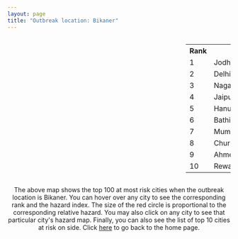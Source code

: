 ```yaml
---
layout: page
title: "Outbreak location: Bikaner"
---
```

<div style="width: 100%; overflow: auto;">
<div style="width: 75%; float: left;">
<div id="mapid">
<script src="https://buda-magenta.github.io/hazard_map/load_map.js"></script>

<script>
var marker_outbreak = L.marker([28.015929, 73.317137],{"autoPan": true}).addTo(map); marker_outbreak.bindTooltip("Bikaner").openTooltip();

var circle_1 = L.circle([26.296772, 73.035143], {"pane": "markerPane", "color": "red", "fill": true, "fillOpacity": 0.2, "fillRule": "evenodd", "lineCap": "round", "lineJoin": "round", "opacity": 1.0, "radius": 117462, "stroke": true, "weight": 3}).addTo(map);
circle_1.bindTooltip("Jodhpur<br>rank: 1<br>hazard index: 0.117463")
circle_1.bindPopup('<a href="https://buda-magenta.github.io/hazard_map/Jodhpur">Jodhpur</a>')

var circle_2 = L.circle([28.651718, 77.221939], {"pane": "markerPane", "color": "red", "fill": true, "fillOpacity": 0.2, "fillRule": "evenodd", "lineCap": "round", "lineJoin": "round", "opacity": 1.0, "radius": 37985, "stroke": true, "weight": 3}).addTo(map);
circle_2.bindTooltip("Delhi<br>rank: 2<br>hazard index: 0.037986")
circle_2.bindPopup('<a href="https://buda-magenta.github.io/hazard_map/Delhi">Delhi</a>')

var circle_3 = L.circle([27.060786, 74.176675], {"pane": "markerPane", "color": "red", "fill": true, "fillOpacity": 0.2, "fillRule": "evenodd", "lineCap": "round", "lineJoin": "round", "opacity": 1.0, "radius": 37261, "stroke": true, "weight": 3}).addTo(map);
circle_3.bindTooltip("Nagaur<br>rank: 3<br>hazard index: 0.037262")
circle_3.bindPopup('<a href="https://buda-magenta.github.io/hazard_map/Nagaur">Nagaur</a>')

var circle_4 = L.circle([26.915458, 75.818982], {"pane": "markerPane", "color": "red", "fill": true, "fillOpacity": 0.2, "fillRule": "evenodd", "lineCap": "round", "lineJoin": "round", "opacity": 1.0, "radius": 33697, "stroke": true, "weight": 3}).addTo(map);
circle_4.bindTooltip("Jaipur<br>rank: 4<br>hazard index: 0.033698")
circle_4.bindPopup('<a href="https://buda-magenta.github.io/hazard_map/Jaipur">Jaipur</a>')

var circle_5 = L.circle([29.367200, 74.298364], {"pane": "markerPane", "color": "red", "fill": true, "fillOpacity": 0.2, "fillRule": "evenodd", "lineCap": "round", "lineJoin": "round", "opacity": 1.0, "radius": 25521, "stroke": true, "weight": 3}).addTo(map);
circle_5.bindTooltip("Hanumangarh<br>rank: 5<br>hazard index: 0.025522")
circle_5.bindPopup('<a href="https://buda-magenta.github.io/hazard_map/Hanumangarh">Hanumangarh</a>')

var circle_6 = L.circle([30.179115, 75.047102], {"pane": "markerPane", "color": "red", "fill": true, "fillOpacity": 0.2, "fillRule": "evenodd", "lineCap": "round", "lineJoin": "round", "opacity": 1.0, "radius": 12796, "stroke": true, "weight": 3}).addTo(map);
circle_6.bindTooltip("Bathinda<br>rank: 6<br>hazard index: 0.012797")
circle_6.bindPopup('<a href="https://buda-magenta.github.io/hazard_map/Bathinda">Bathinda</a>')

var circle_7 = L.circle([19.075990, 72.877393], {"pane": "markerPane", "color": "red", "fill": true, "fillOpacity": 0.2, "fillRule": "evenodd", "lineCap": "round", "lineJoin": "round", "opacity": 1.0, "radius": 11417, "stroke": true, "weight": 3}).addTo(map);
circle_7.bindTooltip("Mumbai<br>rank: 7<br>hazard index: 0.011417")
circle_7.bindPopup('<a href="https://buda-magenta.github.io/hazard_map/Mumbai">Mumbai</a>')

var circle_8 = L.circle([28.206144, 74.691907], {"pane": "markerPane", "color": "red", "fill": true, "fillOpacity": 0.2, "fillRule": "evenodd", "lineCap": "round", "lineJoin": "round", "opacity": 1.0, "radius": 9710, "stroke": true, "weight": 3}).addTo(map);
circle_8.bindTooltip("Churu<br>rank: 8<br>hazard index: 0.009711")
circle_8.bindPopup('<a href="https://buda-magenta.github.io/hazard_map/Churu">Churu</a>')

var circle_9 = L.circle([23.021624, 72.579707], {"pane": "markerPane", "color": "red", "fill": true, "fillOpacity": 0.2, "fillRule": "evenodd", "lineCap": "round", "lineJoin": "round", "opacity": 1.0, "radius": 8722, "stroke": true, "weight": 3}).addTo(map);
circle_9.bindTooltip("Ahmedabad<br>rank: 9<br>hazard index: 0.008722")
circle_9.bindPopup('<a href="https://buda-magenta.github.io/hazard_map/Ahmedabad">Ahmedabad</a>')

var circle_10 = L.circle([28.195647, 76.616518], {"pane": "markerPane", "color": "red", "fill": true, "fillOpacity": 0.2, "fillRule": "evenodd", "lineCap": "round", "lineJoin": "round", "opacity": 1.0, "radius": 7057, "stroke": true, "weight": 3}).addTo(map);
circle_10.bindTooltip("Rewari<br>rank: 10<br>hazard index: 0.007057")
circle_10.bindPopup('<a href="https://buda-magenta.github.io/hazard_map/Rewari">Rewari</a>')

var circle_11 = L.circle([21.170200, 72.831100], {"pane": "markerPane", "color": "red", "fill": true, "fillOpacity": 0.2, "fillRule": "evenodd", "lineCap": "round", "lineJoin": "round", "opacity": 1.0, "radius": 6114, "stroke": true, "weight": 3}).addTo(map);
circle_11.bindTooltip("Surat<br>rank: 11<br>hazard index: 0.006115")
circle_11.bindPopup('<a href="https://buda-magenta.github.io/hazard_map/Surat">Surat</a>')

var circle_12 = L.circle([27.662826, 75.027926], {"pane": "markerPane", "color": "red", "fill": true, "fillOpacity": 0.2, "fillRule": "evenodd", "lineCap": "round", "lineJoin": "round", "opacity": 1.0, "radius": 4863, "stroke": true, "weight": 3}).addTo(map);
circle_12.bindTooltip("Sikar<br>rank: 12<br>hazard index: 0.004864")
circle_12.bindPopup('<a href="https://buda-magenta.github.io/hazard_map/Sikar">Sikar</a>')

var circle_13 = L.circle([23.493079, 74.348402], {"pane": "markerPane", "color": "red", "fill": true, "fillOpacity": 0.2, "fillRule": "evenodd", "lineCap": "round", "lineJoin": "round", "opacity": 1.0, "radius": 4760, "stroke": true, "weight": 3}).addTo(map);
circle_13.bindTooltip("Banswara<br>rank: 13<br>hazard index: 0.004760")
circle_13.bindPopup('<a href="https://buda-magenta.github.io/hazard_map/Banswara">Banswara</a>')

var circle_14 = L.circle([29.168807, 75.746110], {"pane": "markerPane", "color": "red", "fill": true, "fillOpacity": 0.2, "fillRule": "evenodd", "lineCap": "round", "lineJoin": "round", "opacity": 1.0, "radius": 3668, "stroke": true, "weight": 3}).addTo(map);
circle_14.bindTooltip("Hisar<br>rank: 14<br>hazard index: 0.003668")
circle_14.bindPopup('<a href="https://buda-magenta.github.io/hazard_map/Hisar">Hisar</a>')

var circle_15 = L.circle([12.979120, 77.591300], {"pane": "markerPane", "color": "red", "fill": true, "fillOpacity": 0.2, "fillRule": "evenodd", "lineCap": "round", "lineJoin": "round", "opacity": 1.0, "radius": 2459, "stroke": true, "weight": 3}).addTo(map);
circle_15.bindTooltip("Bangalore<br>rank: 15<br>hazard index: 0.002459")
circle_15.bindPopup('<a href="https://buda-magenta.github.io/hazard_map/Bangalore">Bangalore</a>')

var circle_16 = L.circle([30.145054, 74.195660], {"pane": "markerPane", "color": "red", "fill": true, "fillOpacity": 0.2, "fillRule": "evenodd", "lineCap": "round", "lineJoin": "round", "opacity": 1.0, "radius": 2394, "stroke": true, "weight": 3}).addTo(map);
circle_16.bindTooltip("Abohar<br>rank: 16<br>hazard index: 0.002394")
circle_16.bindPopup('<a href="https://buda-magenta.github.io/hazard_map/Abohar">Abohar</a>')

var circle_17 = L.circle([22.541418, 88.357691], {"pane": "markerPane", "color": "red", "fill": true, "fillOpacity": 0.2, "fillRule": "evenodd", "lineCap": "round", "lineJoin": "round", "opacity": 1.0, "radius": 2390, "stroke": true, "weight": 3}).addTo(map);
circle_17.bindTooltip("Kolkata<br>rank: 17<br>hazard index: 0.002391")
circle_17.bindPopup('<a href="https://buda-magenta.github.io/hazard_map/Kolkata">Kolkata</a>')

var circle_18 = L.circle([22.297314, 73.194257], {"pane": "markerPane", "color": "red", "fill": true, "fillOpacity": 0.2, "fillRule": "evenodd", "lineCap": "round", "lineJoin": "round", "opacity": 1.0, "radius": 2284, "stroke": true, "weight": 3}).addTo(map);
circle_18.bindTooltip("Vadodara<br>rank: 18<br>hazard index: 0.002284")
circle_18.bindPopup('<a href="https://buda-magenta.github.io/hazard_map/Vadodara">Vadodara</a>')

var circle_19 = L.circle([31.292011, 75.568058], {"pane": "markerPane", "color": "red", "fill": true, "fillOpacity": 0.2, "fillRule": "evenodd", "lineCap": "round", "lineJoin": "round", "opacity": 1.0, "radius": 2266, "stroke": true, "weight": 3}).addTo(map);
circle_19.bindTooltip("Jalandhar<br>rank: 19<br>hazard index: 0.002267")
circle_19.bindPopup('<a href="https://buda-magenta.github.io/hazard_map/Jalandhar">Jalandhar</a>')

var circle_20 = L.circle([27.701115, 74.464936], {"pane": "markerPane", "color": "red", "fill": true, "fillOpacity": 0.2, "fillRule": "evenodd", "lineCap": "round", "lineJoin": "round", "opacity": 1.0, "radius": 2198, "stroke": true, "weight": 3}).addTo(map);
circle_20.bindTooltip("Sujangarh<br>rank: 20<br>hazard index: 0.002198")
circle_20.bindPopup('<a href="https://buda-magenta.github.io/hazard_map/Sujangarh">Sujangarh</a>')

var circle_21 = L.circle([30.733442, 76.779714], {"pane": "markerPane", "color": "red", "fill": true, "fillOpacity": 0.2, "fillRule": "evenodd", "lineCap": "round", "lineJoin": "round", "opacity": 1.0, "radius": 1986, "stroke": true, "weight": 3}).addTo(map);
circle_21.bindTooltip("Chandigarh<br>rank: 21<br>hazard index: 0.001987")
circle_21.bindPopup('<a href="https://buda-magenta.github.io/hazard_map/Chandigarh">Chandigarh</a>')

var circle_22 = L.circle([29.988077, 77.508130], {"pane": "markerPane", "color": "red", "fill": true, "fillOpacity": 0.2, "fillRule": "evenodd", "lineCap": "round", "lineJoin": "round", "opacity": 1.0, "radius": 1909, "stroke": true, "weight": 3}).addTo(map);
circle_22.bindTooltip("Saharanpur<br>rank: 22<br>hazard index: 0.001910")
circle_22.bindPopup('<a href="https://buda-magenta.github.io/hazard_map/Saharanpur">Saharanpur</a>')

var circle_23 = L.circle([25.196826, 76.000893], {"pane": "markerPane", "color": "red", "fill": true, "fillOpacity": 0.2, "fillRule": "evenodd", "lineCap": "round", "lineJoin": "round", "opacity": 1.0, "radius": 1632, "stroke": true, "weight": 3}).addTo(map);
circle_23.bindTooltip("Kota<br>rank: 23<br>hazard index: 0.001632")
circle_23.bindPopup('<a href="https://buda-magenta.github.io/hazard_map/Kota">Kota</a>')

var circle_24 = L.circle([28.428262, 77.002700], {"pane": "markerPane", "color": "red", "fill": true, "fillOpacity": 0.2, "fillRule": "evenodd", "lineCap": "round", "lineJoin": "round", "opacity": 1.0, "radius": 1579, "stroke": true, "weight": 3}).addTo(map);
circle_24.bindTooltip("Gurgaon<br>rank: 24<br>hazard index: 0.001579")
circle_24.bindPopup('<a href="https://buda-magenta.github.io/hazard_map/Gurgaon">Gurgaon</a>')

var circle_25 = L.circle([26.469100, 74.639000], {"pane": "markerPane", "color": "red", "fill": true, "fillOpacity": 0.2, "fillRule": "evenodd", "lineCap": "round", "lineJoin": "round", "opacity": 1.0, "radius": 1549, "stroke": true, "weight": 3}).addTo(map);
circle_25.bindTooltip("Ajmer<br>rank: 25<br>hazard index: 0.001549")
circle_25.bindPopup('<a href="https://buda-magenta.github.io/hazard_map/Ajmer">Ajmer</a>')

var circle_26 = L.circle([28.901090, 76.580194], {"pane": "markerPane", "color": "red", "fill": true, "fillOpacity": 0.2, "fillRule": "evenodd", "lineCap": "round", "lineJoin": "round", "opacity": 1.0, "radius": 1338, "stroke": true, "weight": 3}).addTo(map);
circle_26.bindTooltip("Rohtak<br>rank: 26<br>hazard index: 0.001339")
circle_26.bindPopup('<a href="https://buda-magenta.github.io/hazard_map/Rohtak">Rohtak</a>')

var circle_27 = L.circle([32.718561, 74.858092], {"pane": "markerPane", "color": "red", "fill": true, "fillOpacity": 0.2, "fillRule": "evenodd", "lineCap": "round", "lineJoin": "round", "opacity": 1.0, "radius": 1324, "stroke": true, "weight": 3}).addTo(map);
circle_27.bindTooltip("Jammu<br>rank: 27<br>hazard index: 0.001324")
circle_27.bindPopup('<a href="https://buda-magenta.github.io/hazard_map/Jammu">Jammu</a>')

var circle_28 = L.circle([26.460914, 80.321759], {"pane": "markerPane", "color": "red", "fill": true, "fillOpacity": 0.2, "fillRule": "evenodd", "lineCap": "round", "lineJoin": "round", "opacity": 1.0, "radius": 1304, "stroke": true, "weight": 3}).addTo(map);
circle_28.bindTooltip("Kanpur<br>rank: 28<br>hazard index: 0.001305")
circle_28.bindPopup('<a href="https://buda-magenta.github.io/hazard_map/Kanpur">Kanpur</a>')

var circle_29 = L.circle([21.149813, 79.082056], {"pane": "markerPane", "color": "red", "fill": true, "fillOpacity": 0.2, "fillRule": "evenodd", "lineCap": "round", "lineJoin": "round", "opacity": 1.0, "radius": 1255, "stroke": true, "weight": 3}).addTo(map);
circle_29.bindTooltip("Nagpur<br>rank: 29<br>hazard index: 0.001256")
circle_29.bindPopup('<a href="https://buda-magenta.github.io/hazard_map/Nagpur">Nagpur</a>')

var circle_30 = L.circle([22.720362, 75.868200], {"pane": "markerPane", "color": "red", "fill": true, "fillOpacity": 0.2, "fillRule": "evenodd", "lineCap": "round", "lineJoin": "round", "opacity": 1.0, "radius": 1248, "stroke": true, "weight": 3}).addTo(map);
circle_30.bindTooltip("Indore<br>rank: 30<br>hazard index: 0.001249")
circle_30.bindPopup('<a href="https://buda-magenta.github.io/hazard_map/Indore">Indore</a>')

var circle_31 = L.circle([25.604091, 73.415609], {"pane": "markerPane", "color": "red", "fill": true, "fillOpacity": 0.2, "fillRule": "evenodd", "lineCap": "round", "lineJoin": "round", "opacity": 1.0, "radius": 1239, "stroke": true, "weight": 3}).addTo(map);
circle_31.bindTooltip("Pali<br>rank: 31<br>hazard index: 0.001239")
circle_31.bindPopup('<a href="https://buda-magenta.github.io/hazard_map/Pali">Pali</a>')

var circle_32 = L.circle([24.170979, 72.436638], {"pane": "markerPane", "color": "red", "fill": true, "fillOpacity": 0.2, "fillRule": "evenodd", "lineCap": "round", "lineJoin": "round", "opacity": 1.0, "radius": 954, "stroke": true, "weight": 3}).addTo(map);
circle_32.bindTooltip("Palanpur<br>rank: 32<br>hazard index: 0.000954")
circle_32.bindPopup('<a href="https://buda-magenta.github.io/hazard_map/Palanpur">Palanpur</a>')

var circle_33 = L.circle([23.258486, 77.401989], {"pane": "markerPane", "color": "red", "fill": true, "fillOpacity": 0.2, "fillRule": "evenodd", "lineCap": "round", "lineJoin": "round", "opacity": 1.0, "radius": 937, "stroke": true, "weight": 3}).addTo(map);
circle_33.bindTooltip("Bhopal<br>rank: 33<br>hazard index: 0.000937")
circle_33.bindPopup('<a href="https://buda-magenta.github.io/hazard_map/Bhopal">Bhopal</a>')

var circle_34 = L.circle([23.071874, 70.131715], {"pane": "markerPane", "color": "red", "fill": true, "fillOpacity": 0.2, "fillRule": "evenodd", "lineCap": "round", "lineJoin": "round", "opacity": 1.0, "radius": 912, "stroke": true, "weight": 3}).addTo(map);
circle_34.bindTooltip("Gandhidham<br>rank: 34<br>hazard index: 0.000912")
circle_34.bindPopup('<a href="https://buda-magenta.github.io/hazard_map/Gandhidham">Gandhidham</a>')

var circle_35 = L.circle([18.521428, 73.854454], {"pane": "markerPane", "color": "red", "fill": true, "fillOpacity": 0.2, "fillRule": "evenodd", "lineCap": "round", "lineJoin": "round", "opacity": 1.0, "radius": 909, "stroke": true, "weight": 3}).addTo(map);
circle_35.bindTooltip("Pune<br>rank: 35<br>hazard index: 0.000909")
circle_35.bindPopup('<a href="https://buda-magenta.github.io/hazard_map/Pune">Pune</a>')

var circle_36 = L.circle([31.634308, 74.873679], {"pane": "markerPane", "color": "red", "fill": true, "fillOpacity": 0.2, "fillRule": "evenodd", "lineCap": "round", "lineJoin": "round", "opacity": 1.0, "radius": 894, "stroke": true, "weight": 3}).addTo(map);
circle_36.bindTooltip("Amritsar<br>rank: 36<br>hazard index: 0.000895")
circle_36.bindPopup('<a href="https://buda-magenta.github.io/hazard_map/Amritsar">Amritsar</a>')

var circle_37 = L.circle([30.209087, 76.339872], {"pane": "markerPane", "color": "red", "fill": true, "fillOpacity": 0.2, "fillRule": "evenodd", "lineCap": "round", "lineJoin": "round", "opacity": 1.0, "radius": 837, "stroke": true, "weight": 3}).addTo(map);
circle_37.bindTooltip("Patiala<br>rank: 37<br>hazard index: 0.000838")
circle_37.bindPopup('<a href="https://buda-magenta.github.io/hazard_map/Patiala">Patiala</a>')

var circle_38 = L.circle([29.391275, 76.977168], {"pane": "markerPane", "color": "red", "fill": true, "fillOpacity": 0.2, "fillRule": "evenodd", "lineCap": "round", "lineJoin": "round", "opacity": 1.0, "radius": 798, "stroke": true, "weight": 3}).addTo(map);
circle_38.bindTooltip("Panipat<br>rank: 38<br>hazard index: 0.000799")
circle_38.bindPopup('<a href="https://buda-magenta.github.io/hazard_map/Panipat">Panipat</a>')

var circle_39 = L.circle([24.268349, 72.204387], {"pane": "markerPane", "color": "red", "fill": true, "fillOpacity": 0.2, "fillRule": "evenodd", "lineCap": "round", "lineJoin": "round", "opacity": 1.0, "radius": 797, "stroke": true, "weight": 3}).addTo(map);
circle_39.bindTooltip("Deesa<br>rank: 39<br>hazard index: 0.000798")
circle_39.bindPopup('<a href="https://buda-magenta.github.io/hazard_map/Deesa">Deesa</a>')

var circle_40 = L.circle([30.283140, 74.522997], {"pane": "markerPane", "color": "red", "fill": true, "fillOpacity": 0.2, "fillRule": "evenodd", "lineCap": "round", "lineJoin": "round", "opacity": 1.0, "radius": 782, "stroke": true, "weight": 3}).addTo(map);
circle_40.bindTooltip("Muktsar<br>rank: 40<br>hazard index: 0.000782")
circle_40.bindPopup('<a href="https://buda-magenta.github.io/hazard_map/Muktsar">Muktsar</a>')

var circle_41 = L.circle([29.680327, 76.989625], {"pane": "markerPane", "color": "red", "fill": true, "fillOpacity": 0.2, "fillRule": "evenodd", "lineCap": "round", "lineJoin": "round", "opacity": 1.0, "radius": 779, "stroke": true, "weight": 3}).addTo(map);
circle_41.bindTooltip("Karnal<br>rank: 41<br>hazard index: 0.000779")
circle_41.bindPopup('<a href="https://buda-magenta.github.io/hazard_map/Karnal">Karnal</a>')

var circle_42 = L.circle([25.488773, 74.699613], {"pane": "markerPane", "color": "red", "fill": true, "fillOpacity": 0.2, "fillRule": "evenodd", "lineCap": "round", "lineJoin": "round", "opacity": 1.0, "radius": 675, "stroke": true, "weight": 3}).addTo(map);
circle_42.bindTooltip("Bhilwara<br>rank: 42<br>hazard index: 0.000675")
circle_42.bindPopup('<a href="https://buda-magenta.github.io/hazard_map/Bhilwara">Bhilwara</a>')

var circle_43 = L.circle([30.885100, 74.660141], {"pane": "markerPane", "color": "red", "fill": true, "fillOpacity": 0.2, "fillRule": "evenodd", "lineCap": "round", "lineJoin": "round", "opacity": 1.0, "radius": 648, "stroke": true, "weight": 3}).addTo(map);
circle_43.bindTooltip("Firozpur<br>rank: 43<br>hazard index: 0.000649")
circle_43.bindPopup('<a href="https://buda-magenta.github.io/hazard_map/Firozpur">Firozpur</a>')

var circle_44 = L.circle([19.194329, 72.970178], {"pane": "markerPane", "color": "red", "fill": true, "fillOpacity": 0.2, "fillRule": "evenodd", "lineCap": "round", "lineJoin": "round", "opacity": 1.0, "radius": 638, "stroke": true, "weight": 3}).addTo(map);
circle_44.bindTooltip("Thane<br>rank: 44<br>hazard index: 0.000638")
circle_44.bindPopup('<a href="https://buda-magenta.github.io/hazard_map/Thane">Thane</a>')

var circle_45 = L.circle([23.795281, 86.430964], {"pane": "markerPane", "color": "red", "fill": true, "fillOpacity": 0.2, "fillRule": "evenodd", "lineCap": "round", "lineJoin": "round", "opacity": 1.0, "radius": 619, "stroke": true, "weight": 3}).addTo(map);
circle_45.bindTooltip("Dhanbad<br>rank: 45<br>hazard index: 0.000619")
circle_45.bindPopup('<a href="https://buda-magenta.github.io/hazard_map/Dhanbad">Dhanbad</a>')

var circle_46 = L.circle([29.938447, 78.145298], {"pane": "markerPane", "color": "red", "fill": true, "fillOpacity": 0.2, "fillRule": "evenodd", "lineCap": "round", "lineJoin": "round", "opacity": 1.0, "radius": 611, "stroke": true, "weight": 3}).addTo(map);
circle_46.bindTooltip("Haridwar<br>rank: 46<br>hazard index: 0.000612")
circle_46.bindPopup('<a href="https://buda-magenta.github.io/hazard_map/Haridwar">Haridwar</a>')

var circle_47 = L.circle([28.793170, 76.139128], {"pane": "markerPane", "color": "red", "fill": true, "fillOpacity": 0.2, "fillRule": "evenodd", "lineCap": "round", "lineJoin": "round", "opacity": 1.0, "radius": 536, "stroke": true, "weight": 3}).addTo(map);
circle_47.bindTooltip("Bhiwani<br>rank: 47<br>hazard index: 0.000537")
circle_47.bindPopup('<a href="https://buda-magenta.github.io/hazard_map/Bhiwani">Bhiwani</a>')

var circle_48 = L.circle([27.639077, 76.614452], {"pane": "markerPane", "color": "red", "fill": true, "fillOpacity": 0.2, "fillRule": "evenodd", "lineCap": "round", "lineJoin": "round", "opacity": 1.0, "radius": 504, "stroke": true, "weight": 3}).addTo(map);
circle_48.bindTooltip("Alwar<br>rank: 48<br>hazard index: 0.000504")
circle_48.bindPopup('<a href="https://buda-magenta.github.io/hazard_map/Alwar">Alwar</a>')

var circle_49 = L.circle([30.384367, 76.770421], {"pane": "markerPane", "color": "red", "fill": true, "fillOpacity": 0.2, "fillRule": "evenodd", "lineCap": "round", "lineJoin": "round", "opacity": 1.0, "radius": 498, "stroke": true, "weight": 3}).addTo(map);
circle_49.bindTooltip("Ambala<br>rank: 49<br>hazard index: 0.000499")
circle_49.bindPopup('<a href="https://buda-magenta.github.io/hazard_map/Ambala">Ambala</a>')

var circle_50 = L.circle([26.838100, 80.934600], {"pane": "markerPane", "color": "red", "fill": true, "fillOpacity": 0.2, "fillRule": "evenodd", "lineCap": "round", "lineJoin": "round", "opacity": 1.0, "radius": 497, "stroke": true, "weight": 3}).addTo(map);
circle_50.bindTooltip("Lucknow<br>rank: 50<br>hazard index: 0.000497")
circle_50.bindPopup('<a href="https://buda-magenta.github.io/hazard_map/Lucknow">Lucknow</a>')

var circle_51 = L.circle([28.402979, 77.310384], {"pane": "markerPane", "color": "red", "fill": true, "fillOpacity": 0.2, "fillRule": "evenodd", "lineCap": "round", "lineJoin": "round", "opacity": 1.0, "radius": 492, "stroke": true, "weight": 3}).addTo(map);
circle_51.bindTooltip("Faridabad<br>rank: 51<br>hazard index: 0.000493")
circle_51.bindPopup('<a href="https://buda-magenta.github.io/hazard_map/Faridabad">Faridabad</a>')

var circle_52 = L.circle([19.439885, 72.880383], {"pane": "markerPane", "color": "red", "fill": true, "fillOpacity": 0.2, "fillRule": "evenodd", "lineCap": "round", "lineJoin": "round", "opacity": 1.0, "radius": 458, "stroke": true, "weight": 3}).addTo(map);
circle_52.bindTooltip("Vasai<br>rank: 52<br>hazard index: 0.000459")
circle_52.bindPopup('<a href="https://buda-magenta.github.io/hazard_map/Vasai">Vasai</a>')

var circle_53 = L.circle([21.237947, 81.633683], {"pane": "markerPane", "color": "red", "fill": true, "fillOpacity": 0.2, "fillRule": "evenodd", "lineCap": "round", "lineJoin": "round", "opacity": 1.0, "radius": 441, "stroke": true, "weight": 3}).addTo(map);
circle_53.bindTooltip("Raipur<br>rank: 53<br>hazard index: 0.000441")
circle_53.bindPopup('<a href="https://buda-magenta.github.io/hazard_map/Raipur">Raipur</a>')

var circle_54 = L.circle([30.370469, 75.504017], {"pane": "markerPane", "color": "red", "fill": true, "fillOpacity": 0.2, "fillRule": "evenodd", "lineCap": "round", "lineJoin": "round", "opacity": 1.0, "radius": 428, "stroke": true, "weight": 3}).addTo(map);
circle_54.bindTooltip("Barnala<br>rank: 54<br>hazard index: 0.000429")
circle_54.bindPopup('<a href="https://buda-magenta.github.io/hazard_map/Barnala">Barnala</a>')

var circle_55 = L.circle([25.531031, 78.652689], {"pane": "markerPane", "color": "red", "fill": true, "fillOpacity": 0.2, "fillRule": "evenodd", "lineCap": "round", "lineJoin": "round", "opacity": 1.0, "radius": 405, "stroke": true, "weight": 3}).addTo(map);
circle_55.bindTooltip("Jhansi<br>rank: 55<br>hazard index: 0.000406")
circle_55.bindPopup('<a href="https://buda-magenta.github.io/hazard_map/Jhansi">Jhansi</a>')

var circle_56 = L.circle([22.383333, 82.133333], {"pane": "markerPane", "color": "red", "fill": true, "fillOpacity": 0.2, "fillRule": "evenodd", "lineCap": "round", "lineJoin": "round", "opacity": 1.0, "radius": 402, "stroke": true, "weight": 3}).addTo(map);
circle_56.bindTooltip("Bilaspur<br>rank: 56<br>hazard index: 0.000402")
circle_56.bindPopup('<a href="https://buda-magenta.github.io/hazard_map/Bilaspur">Bilaspur</a>')

var circle_57 = L.circle([13.083694, 80.270186], {"pane": "markerPane", "color": "red", "fill": true, "fillOpacity": 0.2, "fillRule": "evenodd", "lineCap": "round", "lineJoin": "round", "opacity": 1.0, "radius": 399, "stroke": true, "weight": 3}).addTo(map);
circle_57.bindTooltip("Chennai<br>rank: 57<br>hazard index: 0.000400")
circle_57.bindPopup('<a href="https://buda-magenta.github.io/hazard_map/Chennai">Chennai</a>')

var circle_58 = L.circle([32.301710, 75.658642], {"pane": "markerPane", "color": "red", "fill": true, "fillOpacity": 0.2, "fillRule": "evenodd", "lineCap": "round", "lineJoin": "round", "opacity": 1.0, "radius": 390, "stroke": true, "weight": 3}).addTo(map);
circle_58.bindTooltip("Pathankot<br>rank: 58<br>hazard index: 0.000390")
circle_58.bindPopup('<a href="https://buda-magenta.github.io/hazard_map/Pathankot">Pathankot</a>')

var circle_59 = L.circle([30.909016, 75.851601], {"pane": "markerPane", "color": "red", "fill": true, "fillOpacity": 0.2, "fillRule": "evenodd", "lineCap": "round", "lineJoin": "round", "opacity": 1.0, "radius": 382, "stroke": true, "weight": 3}).addTo(map);
circle_59.bindTooltip("Ludhiana<br>rank: 59<br>hazard index: 0.000383")
circle_59.bindPopup('<a href="https://buda-magenta.github.io/hazard_map/Ludhiana">Ludhiana</a>')

var circle_60 = L.circle([26.588559, 74.861097], {"pane": "markerPane", "color": "red", "fill": true, "fillOpacity": 0.2, "fillRule": "evenodd", "lineCap": "round", "lineJoin": "round", "opacity": 1.0, "radius": 364, "stroke": true, "weight": 3}).addTo(map);
circle_60.bindTooltip("Kishangarh<br>rank: 60<br>hazard index: 0.000365")
circle_60.bindPopup('<a href="https://buda-magenta.github.io/hazard_map/Kishangarh">Kishangarh</a>')

var circle_61 = L.circle([28.863842, 78.805778], {"pane": "markerPane", "color": "red", "fill": true, "fillOpacity": 0.2, "fillRule": "evenodd", "lineCap": "round", "lineJoin": "round", "opacity": 1.0, "radius": 342, "stroke": true, "weight": 3}).addTo(map);
circle_61.bindTooltip("Moradabad<br>rank: 61<br>hazard index: 0.000343")
circle_61.bindPopup('<a href="https://buda-magenta.github.io/hazard_map/Moradabad">Moradabad</a>')

var circle_62 = L.circle([22.305199, 70.802833], {"pane": "markerPane", "color": "red", "fill": true, "fillOpacity": 0.2, "fillRule": "evenodd", "lineCap": "round", "lineJoin": "round", "opacity": 1.0, "radius": 334, "stroke": true, "weight": 3}).addTo(map);
circle_62.bindTooltip("Rajkot<br>rank: 62<br>hazard index: 0.000335")
circle_62.bindPopup('<a href="https://buda-magenta.github.io/hazard_map/Rajkot">Rajkot</a>')

var circle_63 = L.circle([29.000653, 77.768229], {"pane": "markerPane", "color": "red", "fill": true, "fillOpacity": 0.2, "fillRule": "evenodd", "lineCap": "round", "lineJoin": "round", "opacity": 1.0, "radius": 330, "stroke": true, "weight": 3}).addTo(map);
circle_63.bindTooltip("Meerut<br>rank: 63<br>hazard index: 0.000331")
circle_63.bindPopup('<a href="https://buda-magenta.github.io/hazard_map/Meerut">Meerut</a>')

var circle_64 = L.circle([29.869350, 77.890212], {"pane": "markerPane", "color": "red", "fill": true, "fillOpacity": 0.2, "fillRule": "evenodd", "lineCap": "round", "lineJoin": "round", "opacity": 1.0, "radius": 320, "stroke": true, "weight": 3}).addTo(map);
circle_64.bindTooltip("Roorkee<br>rank: 64<br>hazard index: 0.000321")
circle_64.bindPopup('<a href="https://buda-magenta.github.io/hazard_map/Roorkee">Roorkee</a>')

var circle_65 = L.circle([28.079690, 75.541768], {"pane": "markerPane", "color": "red", "fill": true, "fillOpacity": 0.2, "fillRule": "evenodd", "lineCap": "round", "lineJoin": "round", "opacity": 1.0, "radius": 311, "stroke": true, "weight": 3}).addTo(map);
circle_65.bindTooltip("Jhunjhunun<br>rank: 65<br>hazard index: 0.000312")
circle_65.bindPopup('<a href="https://buda-magenta.github.io/hazard_map/Jhunjhunun">Jhunjhunun</a>')

var circle_66 = L.circle([20.266777, 85.843559], {"pane": "markerPane", "color": "red", "fill": true, "fillOpacity": 0.2, "fillRule": "evenodd", "lineCap": "round", "lineJoin": "round", "opacity": 1.0, "radius": 292, "stroke": true, "weight": 3}).addTo(map);
circle_66.bindTooltip("Bhubaneswar<br>rank: 66<br>hazard index: 0.000292")
circle_66.bindPopup('<a href="https://buda-magenta.github.io/hazard_map/Bhubaneswar">Bhubaneswar</a>')

var circle_67 = L.circle([26.099214, 74.312704], {"pane": "markerPane", "color": "red", "fill": true, "fillOpacity": 0.2, "fillRule": "evenodd", "lineCap": "round", "lineJoin": "round", "opacity": 1.0, "radius": 287, "stroke": true, "weight": 3}).addTo(map);
circle_67.bindTooltip("Beawar<br>rank: 67<br>hazard index: 0.000287")
circle_67.bindPopup('<a href="https://buda-magenta.github.io/hazard_map/Beawar">Beawar</a>')

var circle_68 = L.circle([27.175255, 78.009816], {"pane": "markerPane", "color": "red", "fill": true, "fillOpacity": 0.2, "fillRule": "evenodd", "lineCap": "round", "lineJoin": "round", "opacity": 1.0, "radius": 286, "stroke": true, "weight": 3}).addTo(map);
circle_68.bindTooltip("Agra<br>rank: 68<br>hazard index: 0.000286")
circle_68.bindPopup('<a href="https://buda-magenta.github.io/hazard_map/Agra">Agra</a>')

var circle_69 = L.circle([17.849907, 75.276320], {"pane": "markerPane", "color": "red", "fill": true, "fillOpacity": 0.2, "fillRule": "evenodd", "lineCap": "round", "lineJoin": "round", "opacity": 1.0, "radius": 276, "stroke": true, "weight": 3}).addTo(map);
circle_69.bindTooltip("Solapur<br>rank: 69<br>hazard index: 0.000277")
circle_69.bindPopup('<a href="https://buda-magenta.github.io/hazard_map/Solapur">Solapur</a>')

var circle_70 = L.circle([23.174597, 75.785142], {"pane": "markerPane", "color": "red", "fill": true, "fillOpacity": 0.2, "fillRule": "evenodd", "lineCap": "round", "lineJoin": "round", "opacity": 1.0, "radius": 268, "stroke": true, "weight": 3}).addTo(map);
circle_70.bindTooltip("Ujjain<br>rank: 70<br>hazard index: 0.000269")
circle_70.bindPopup('<a href="https://buda-magenta.github.io/hazard_map/Ujjain">Ujjain</a>')

var circle_71 = L.circle([31.385241, 75.305523], {"pane": "markerPane", "color": "red", "fill": true, "fillOpacity": 0.2, "fillRule": "evenodd", "lineCap": "round", "lineJoin": "round", "opacity": 1.0, "radius": 267, "stroke": true, "weight": 3}).addTo(map);
circle_71.bindTooltip("Kapurthala<br>rank: 71<br>hazard index: 0.000267")
circle_71.bindPopup('<a href="https://buda-magenta.github.io/hazard_map/Kapurthala">Kapurthala</a>')

var circle_72 = L.circle([23.666667, 72.500000], {"pane": "markerPane", "color": "red", "fill": true, "fillOpacity": 0.2, "fillRule": "evenodd", "lineCap": "round", "lineJoin": "round", "opacity": 1.0, "radius": 264, "stroke": true, "weight": 3}).addTo(map);
circle_72.bindTooltip("Mahesana<br>rank: 72<br>hazard index: 0.000264")
circle_72.bindPopup('<a href="https://buda-magenta.github.io/hazard_map/Mahesana">Mahesana</a>')

var circle_73 = L.circle([22.689507, 72.871520], {"pane": "markerPane", "color": "red", "fill": true, "fillOpacity": 0.2, "fillRule": "evenodd", "lineCap": "round", "lineJoin": "round", "opacity": 1.0, "radius": 250, "stroke": true, "weight": 3}).addTo(map);
circle_73.bindTooltip("Nadiad<br>rank: 73<br>hazard index: 0.000251")
circle_73.bindPopup('<a href="https://buda-magenta.github.io/hazard_map/Nadiad">Nadiad</a>')

var circle_74 = L.circle([24.796436, 85.007956], {"pane": "markerPane", "color": "red", "fill": true, "fillOpacity": 0.2, "fillRule": "evenodd", "lineCap": "round", "lineJoin": "round", "opacity": 1.0, "radius": 246, "stroke": true, "weight": 3}).addTo(map);
circle_74.bindTooltip("Gaya<br>rank: 74<br>hazard index: 0.000247")
circle_74.bindPopup('<a href="https://buda-magenta.github.io/hazard_map/Gaya">Gaya</a>')

var circle_75 = L.circle([25.609324, 85.123525], {"pane": "markerPane", "color": "red", "fill": true, "fillOpacity": 0.2, "fillRule": "evenodd", "lineCap": "round", "lineJoin": "round", "opacity": 1.0, "radius": 246, "stroke": true, "weight": 3}).addTo(map);
circle_75.bindTooltip("Patna<br>rank: 75<br>hazard index: 0.000247")
circle_75.bindPopup('<a href="https://buda-magenta.github.io/hazard_map/Patna">Patna</a>')

var circle_76 = L.circle([22.558499, 72.962563], {"pane": "markerPane", "color": "red", "fill": true, "fillOpacity": 0.2, "fillRule": "evenodd", "lineCap": "round", "lineJoin": "round", "opacity": 1.0, "radius": 243, "stroke": true, "weight": 3}).addTo(map);
circle_76.bindTooltip("Anand<br>rank: 76<br>hazard index: 0.000243")
circle_76.bindPopup('<a href="https://buda-magenta.github.io/hazard_map/Anand">Anand</a>')

var circle_77 = L.circle([17.388786, 78.461065], {"pane": "markerPane", "color": "red", "fill": true, "fillOpacity": 0.2, "fillRule": "evenodd", "lineCap": "round", "lineJoin": "round", "opacity": 1.0, "radius": 240, "stroke": true, "weight": 3}).addTo(map);
circle_77.bindTooltip("Hyderabad<br>rank: 77<br>hazard index: 0.000240")
circle_77.bindPopup('<a href="https://buda-magenta.github.io/hazard_map/Hyderabad">Hyderabad</a>')

var circle_78 = L.circle([31.608574, 75.846442], {"pane": "markerPane", "color": "red", "fill": true, "fillOpacity": 0.2, "fillRule": "evenodd", "lineCap": "round", "lineJoin": "round", "opacity": 1.0, "radius": 222, "stroke": true, "weight": 3}).addTo(map);
circle_78.bindTooltip("Hoshiarpur<br>rank: 78<br>hazard index: 0.000223")
circle_78.bindPopup('<a href="https://buda-magenta.github.io/hazard_map/Hoshiarpur">Hoshiarpur</a>')

var circle_79 = L.circle([27.876990, 78.137290], {"pane": "markerPane", "color": "red", "fill": true, "fillOpacity": 0.2, "fillRule": "evenodd", "lineCap": "round", "lineJoin": "round", "opacity": 1.0, "radius": 219, "stroke": true, "weight": 3}).addTo(map);
circle_79.bindTooltip("Aligarh<br>rank: 79<br>hazard index: 0.000220")
circle_79.bindPopup('<a href="https://buda-magenta.github.io/hazard_map/Aligarh">Aligarh</a>')

var circle_80 = L.circle([26.122147, 75.663754], {"pane": "markerPane", "color": "red", "fill": true, "fillOpacity": 0.2, "fillRule": "evenodd", "lineCap": "round", "lineJoin": "round", "opacity": 1.0, "radius": 219, "stroke": true, "weight": 3}).addTo(map);
circle_80.bindTooltip("Tonk<br>rank: 80<br>hazard index: 0.000219")
circle_80.bindPopup('<a href="https://buda-magenta.github.io/hazard_map/Tonk">Tonk</a>')

var circle_81 = L.circle([29.003314, 77.016732], {"pane": "markerPane", "color": "red", "fill": true, "fillOpacity": 0.2, "fillRule": "evenodd", "lineCap": "round", "lineJoin": "round", "opacity": 1.0, "radius": 218, "stroke": true, "weight": 3}).addTo(map);
circle_81.bindTooltip("Sonipat<br>rank: 81<br>hazard index: 0.000218")
circle_81.bindPopup('<a href="https://buda-magenta.github.io/hazard_map/Sonipat">Sonipat</a>')

var circle_82 = L.circle([28.733400, 77.298600], {"pane": "markerPane", "color": "red", "fill": true, "fillOpacity": 0.2, "fillRule": "evenodd", "lineCap": "round", "lineJoin": "round", "opacity": 1.0, "radius": 216, "stroke": true, "weight": 3}).addTo(map);
circle_82.bindTooltip("Loni<br>rank: 82<br>hazard index: 0.000217")
circle_82.bindPopup('<a href="https://buda-magenta.github.io/hazard_map/Loni">Loni</a>')

var circle_83 = L.circle([23.809612, 78.759114], {"pane": "markerPane", "color": "red", "fill": true, "fillOpacity": 0.2, "fillRule": "evenodd", "lineCap": "round", "lineJoin": "round", "opacity": 1.0, "radius": 213, "stroke": true, "weight": 3}).addTo(map);
circle_83.bindTooltip("Sagar<br>rank: 83<br>hazard index: 0.000214")
circle_83.bindPopup('<a href="https://buda-magenta.github.io/hazard_map/Sagar">Sagar</a>')

var circle_84 = L.circle([26.229141, 76.304533], {"pane": "markerPane", "color": "red", "fill": true, "fillOpacity": 0.2, "fillRule": "evenodd", "lineCap": "round", "lineJoin": "round", "opacity": 1.0, "radius": 197, "stroke": true, "weight": 3}).addTo(map);
circle_84.bindTooltip("Sawai Madhopur<br>rank: 84<br>hazard index: 0.000197")
circle_84.bindPopup('<a href="https://buda-magenta.github.io/hazard_map/Sawai_Madhopur">Sawai Madhopur</a>')

var circle_85 = L.circle([24.578721, 73.686257], {"pane": "markerPane", "color": "red", "fill": true, "fillOpacity": 0.2, "fillRule": "evenodd", "lineCap": "round", "lineJoin": "round", "opacity": 1.0, "radius": 190, "stroke": true, "weight": 3}).addTo(map);
circle_85.bindTooltip("Udaipur<br>rank: 85<br>hazard index: 0.000191")
circle_85.bindPopup('<a href="https://buda-magenta.github.io/hazard_map/Udaipur">Udaipur</a>')

var circle_86 = L.circle([27.633333, 77.583333], {"pane": "markerPane", "color": "red", "fill": true, "fillOpacity": 0.2, "fillRule": "evenodd", "lineCap": "round", "lineJoin": "round", "opacity": 1.0, "radius": 176, "stroke": true, "weight": 3}).addTo(map);
circle_86.bindTooltip("Mathura<br>rank: 86<br>hazard index: 0.000176")
circle_86.bindPopup('<a href="https://buda-magenta.github.io/hazard_map/Mathura">Mathura</a>')

var circle_87 = L.circle([25.438130, 81.833800], {"pane": "markerPane", "color": "red", "fill": true, "fillOpacity": 0.2, "fillRule": "evenodd", "lineCap": "round", "lineJoin": "round", "opacity": 1.0, "radius": 175, "stroke": true, "weight": 3}).addTo(map);
circle_87.bindTooltip("Allahabad<br>rank: 87<br>hazard index: 0.000175")
circle_87.bindPopup('<a href="https://buda-magenta.github.io/hazard_map/Allahabad">Allahabad</a>')

var circle_88 = L.circle([23.833962, 80.392456], {"pane": "markerPane", "color": "red", "fill": true, "fillOpacity": 0.2, "fillRule": "evenodd", "lineCap": "round", "lineJoin": "round", "opacity": 1.0, "radius": 173, "stroke": true, "weight": 3}).addTo(map);
circle_88.bindTooltip("Murwara<br>rank: 88<br>hazard index: 0.000173")
circle_88.bindPopup('<a href="https://buda-magenta.github.io/hazard_map/Murwara">Murwara</a>')

var circle_89 = L.circle([28.660965, 76.834676], {"pane": "markerPane", "color": "red", "fill": true, "fillOpacity": 0.2, "fillRule": "evenodd", "lineCap": "round", "lineJoin": "round", "opacity": 1.0, "radius": 172, "stroke": true, "weight": 3}).addTo(map);
circle_89.bindTooltip("Bahadurgarh<br>rank: 89<br>hazard index: 0.000172")
circle_89.bindPopup('<a href="https://buda-magenta.github.io/hazard_map/Bahadurgarh">Bahadurgarh</a>')

var circle_90 = L.circle([23.749721, 91.876635], {"pane": "markerPane", "color": "red", "fill": true, "fillOpacity": 0.2, "fillRule": "evenodd", "lineCap": "round", "lineJoin": "round", "opacity": 1.0, "radius": 170, "stroke": true, "weight": 3}).addTo(map);
circle_90.bindTooltip("Ganganagar<br>rank: 90<br>hazard index: 0.000170")
circle_90.bindPopup('<a href="https://buda-magenta.github.io/hazard_map/Ganganagar">Ganganagar</a>')

var circle_91 = L.circle([23.480592, 74.917790], {"pane": "markerPane", "color": "red", "fill": true, "fillOpacity": 0.2, "fillRule": "evenodd", "lineCap": "round", "lineJoin": "round", "opacity": 1.0, "radius": 168, "stroke": true, "weight": 3}).addTo(map);
circle_91.bindTooltip("Ratlam<br>rank: 91<br>hazard index: 0.000169")
circle_91.bindPopup('<a href="https://buda-magenta.github.io/hazard_map/Ratlam">Ratlam</a>')

var circle_92 = L.circle([29.583333, 75.083333], {"pane": "markerPane", "color": "red", "fill": true, "fillOpacity": 0.2, "fillRule": "evenodd", "lineCap": "round", "lineJoin": "round", "opacity": 1.0, "radius": 166, "stroke": true, "weight": 3}).addTo(map);
circle_92.bindTooltip("Sirsa<br>rank: 92<br>hazard index: 0.000167")
circle_92.bindPopup('<a href="https://buda-magenta.github.io/hazard_map/Sirsa">Sirsa</a>')

var circle_93 = L.circle([18.627929, 73.800983], {"pane": "markerPane", "color": "red", "fill": true, "fillOpacity": 0.2, "fillRule": "evenodd", "lineCap": "round", "lineJoin": "round", "opacity": 1.0, "radius": 160, "stroke": true, "weight": 3}).addTo(map);
circle_93.bindTooltip("Pimpri Chinchwad<br>rank: 93<br>hazard index: 0.000160")
circle_93.bindPopup('<a href="https://buda-magenta.github.io/hazard_map/Pimpri_Chinchwad">Pimpri Chinchwad</a>')

var circle_94 = L.circle([20.011247, 73.790236], {"pane": "markerPane", "color": "red", "fill": true, "fillOpacity": 0.2, "fillRule": "evenodd", "lineCap": "round", "lineJoin": "round", "opacity": 1.0, "radius": 157, "stroke": true, "weight": 3}).addTo(map);
circle_94.bindTooltip("Nashik<br>rank: 94<br>hazard index: 0.000157")
circle_94.bindPopup('<a href="https://buda-magenta.github.io/hazard_map/Nashik">Nashik</a>')

var circle_95 = L.circle([29.301826, 76.338471], {"pane": "markerPane", "color": "red", "fill": true, "fillOpacity": 0.2, "fillRule": "evenodd", "lineCap": "round", "lineJoin": "round", "opacity": 1.0, "radius": 147, "stroke": true, "weight": 3}).addTo(map);
circle_95.bindTooltip("Jind<br>rank: 95<br>hazard index: 0.000147")
circle_95.bindPopup('<a href="https://buda-magenta.github.io/hazard_map/Jind">Jind</a>')

var circle_96 = L.circle([28.753900, 77.399900], {"pane": "markerPane", "color": "red", "fill": true, "fillOpacity": 0.2, "fillRule": "evenodd", "lineCap": "round", "lineJoin": "round", "opacity": 1.0, "radius": 145, "stroke": true, "weight": 3}).addTo(map);
circle_96.bindTooltip("Khora<br>rank: 96<br>hazard index: 0.000146")
circle_96.bindPopup('<a href="https://buda-magenta.github.io/hazard_map/Khora">Khora</a>')

var circle_97 = L.circle([21.750000, 73.000000], {"pane": "markerPane", "color": "red", "fill": true, "fillOpacity": 0.2, "fillRule": "evenodd", "lineCap": "round", "lineJoin": "round", "opacity": 1.0, "radius": 145, "stroke": true, "weight": 3}).addTo(map);
circle_97.bindTooltip("Bharuch<br>rank: 97<br>hazard index: 0.000146")
circle_97.bindPopup('<a href="https://buda-magenta.github.io/hazard_map/Bharuch">Bharuch</a>')

var circle_98 = L.circle([24.500000, 77.500000], {"pane": "markerPane", "color": "red", "fill": true, "fillOpacity": 0.2, "fillRule": "evenodd", "lineCap": "round", "lineJoin": "round", "opacity": 1.0, "radius": 141, "stroke": true, "weight": 3}).addTo(map);
circle_98.bindTooltip("Guna<br>rank: 98<br>hazard index: 0.000141")
circle_98.bindPopup('<a href="https://buda-magenta.github.io/hazard_map/Guna">Guna</a>')

var circle_99 = L.circle([25.335649, 83.007629], {"pane": "markerPane", "color": "red", "fill": true, "fillOpacity": 0.2, "fillRule": "evenodd", "lineCap": "round", "lineJoin": "round", "opacity": 1.0, "radius": 131, "stroke": true, "weight": 3}).addTo(map);
circle_99.bindTooltip("Varanasi<br>rank: 99<br>hazard index: 0.000132")
circle_99.bindPopup('<a href="https://buda-magenta.github.io/hazard_map/Varanasi">Varanasi</a>')

var circle_100 = L.circle([15.398403, 73.812918], {"pane": "markerPane", "color": "red", "fill": true, "fillOpacity": 0.2, "fillRule": "evenodd", "lineCap": "round", "lineJoin": "round", "opacity": 1.0, "radius": 131, "stroke": true, "weight": 3}).addTo(map);
circle_100.bindTooltip("Vasco Da Gama<br>rank: 100<br>hazard index: 0.000131")
circle_100.bindPopup('<a href="https://buda-magenta.github.io/hazard_map/Vasco_Da_Gama">Vasco Da Gama</a>')
</script>
</div>
</div>


<div style="width: 20%; float: right;">
<table>
<tr>
<th>Rank</th>
<th>City</th>
</tr>

<tr>
<td>1</td>
<td>Jodhpur</td>
</tr>

<tr>
<td>2</td>
<td>Delhi</td>
</tr>

<tr>
<td>3</td>
<td>Nagaur</td>
</tr>

<tr>
<td>4</td>
<td>Jaipur</td>
</tr>

<tr>
<td>5</td>
<td>Hanumangarh</td>
</tr>

<tr>
<td>6</td>
<td>Bathinda</td>
</tr>

<tr>
<td>7</td>
<td>Mumbai</td>
</tr>

<tr>
<td>8</td>
<td>Churu</td>
</tr>

<tr>
<td>9</td>
<td>Ahmedabad</td>
</tr>

<tr>
<td>10</td>
<td>Rewari</td>
</tr>

</table>
</div>
</div>


<p align="center"> The above map shows the top 100 at most risk cities when the outbreak location is Bikaner. You can hover over any city to see the corresponding rank and the hazard index. The size of the red circle is proportional to the corresponding relative hazard. You may also click on any city to see that particular city's hazard map. Finally, you can also see the list of top 10 cities at risk on side.  Click <a href="https://buda-magenta.github.io/hazard_map/">here</a> to go back to the home page.
</p>